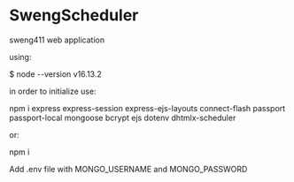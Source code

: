 # SwengScheduler
sweng411 web application

using:

$ node --version
v16.13.2

in order to initialize use:

npm i express express-session express-ejs-layouts connect-flash passport passport-local mongoose bcrypt ejs dotenv dhtmlx-scheduler

or:

npm i


Add .env file with MONGO_USERNAME and MONGO_PASSWORD